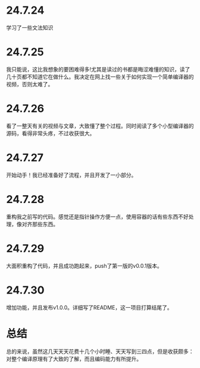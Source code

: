 # 24.7.24
学习了一些文法知识
# 24.7.25
我只能说，这比我想象的要困难得多!尤其是读过的书都是晦涩难懂的知识，读了几十页都不知道它在做什么。我决定在网上找一些关于如何实现一个简单编译器的视频，否则太难了。
# 24.7.26
看了一整天有关的视频与文章，大致懂了整个过程。同时阅读了多个小型编译器的源码，看得非常头疼，不过收获很大。
# 24.7.27
开始动手！我已经准备好了流程，并且开发了一小部分。
# 24.7.28
重构我之前写的代码。感觉还是指针操作方便一点，使用容器的话有些东西不好处理，像对齐那些东西。
# 24.7.29
大面积重构了代码，并且成功跑起来，push了第一版的v0.0.1版本。
# 24.7.30
增加功能，并且发布v1.0.0。详细写了README，这一项目打算结尾了。
# 总结
总的来说，虽然这几天天天花费十几个小时睡、天天写到三四点，但是收获颇多：对整个编译原理有了大致的了解，而且编码能力有所提升。